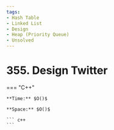 ```yaml
---
tags:
- Hash Table
- Linked List
- Design
- Heap (Priority Queue)
- Unsolved
---
```



# 355. Design Twitter

=== "C++"

    **Time:** $O()$

    **Space:** $O()$

    ``` c++
    ```